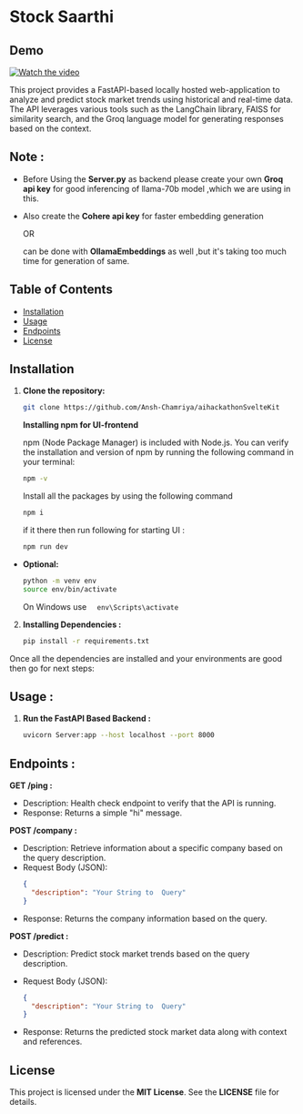 # Stock Saarthi

## Demo 

[![Watch the video](https://img.youtube.com/vi/eAKuxP3CdH8/0.jpg)](https://youtu.be/eAKuxP3CdH8)


This project provides a FastAPI-based locally hosted web-application to analyze and predict stock market trends using historical and real-time data. The API leverages various tools such as the LangChain library, FAISS for similarity search, and the Groq language model for generating responses based on the context.



## Note :

- Before Using the **Server.py** as backend please create your own **Groq api key** for good inferencing of llama-70b model ,which we are using in this.

- Also create the **Cohere api key** for faster embedding generation

  OR

  can be done with **OllamaEmbeddings** as well ,but it's taking too much time for generation of same.

## Table of Contents

- [Installation](#installation)
- [Usage](#usage)
- [Endpoints](#endpoints)
- [License](#license)

## Installation

1.  **Clone the repository:**

    ```bash
    git clone https://github.com/Ansh-Chamriya/aihackathonSvelteKit
    ```

    **Installing npm for UI-frontend**

    npm (Node Package Manager) is included with Node.js. You can verify the installation and version of npm by running the following command in your terminal:

      ```bash
      npm -v
      ```

    Install all the packages by using the following command

    ```bash
    npm i
    ```

    if it there then run following for starting UI :

    ```bash
    npm run dev
    ```

- **Optional:**

    ```bash
    python -m venv env
    source env/bin/activate
    ```

  On Windows use
  `   env\Scripts\activate
`

2. **Installing Dependencies :**

   ```bash
   pip install -r requirements.txt
   ```

Once all the dependencies are installed and your environments are good then go for next steps:

## Usage :

1. **Run the FastAPI Based Backend :**

   ```bash
   uvicorn Server:app --host localhost --port 8000
   ```

## Endpoints :

**GET /ping :**

- Description: Health check endpoint to verify that the API is running.
- Response: Returns a simple "hi" message.

**POST /company :**

- Description: Retrieve information about a specific company based on the query description.
- Request Body (JSON):
  ```json
  {
    "description": "Your String to  Query"
  }
  ```
- Response: Returns the company information based on the query.

**POST /predict :**

- Description: Predict stock market trends based on the query description.
- Request Body (JSON):

  ```json
  {
    "description": "Your String to  Query"
  }
  ```

- Response: Returns the predicted stock market data along with context and references.

## License

This project is licensed under the **MIT License**. See the **LICENSE** file for details.
